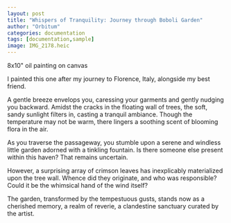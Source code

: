 ```yaml
---
layout: post
title: "Whispers of Tranquility: Journey through Boboli Garden"
author: "Orbitum"
categories: documentation
tags: [documentation,sample]
image: IMG_2178.heic
---
```

8x10" oil painting on canvas

I painted this one after my journey to Florence, Italy, alongside my best friend.

A gentle breeze envelops you, caressing your garments and gently nudging you backward. Amidst the cracks in the floating wall of trees, the soft, sandy sunlight filters in, casting a tranquil ambiance. Though the temperature may not be warm, there lingers a soothing scent of blooming flora in the air.

As you traverse the passageway, you stumble upon a serene and windless little garden adorned with a tinkling fountain. Is there someone else present within this haven? That remains uncertain.

However, a surprising array of crimson leaves has inexplicably materialized upon the tree wall. Whence did they originate, and who was responsible? Could it be the whimsical hand of the wind itself?

The garden, transformed by the tempestuous gusts, stands now as a cherished memory, a realm of reverie, a clandestine sanctuary curated by the artist.
